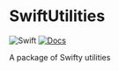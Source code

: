 # SwiftUtilities

![Swift](https://github.com/JZDesign/SwiftUtilities/workflows/Swift/badge.svg) [![Docs](https://img.shields.io/badge/Jazzy-Documentation-634fb3.svg?style=flat)](https://jzdesign.github.io/SwiftUtilities/)

A package of Swifty utilities
